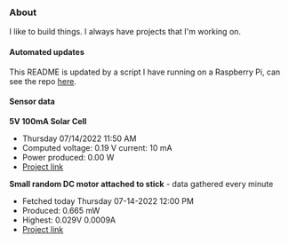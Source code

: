### About
I like to build things. I always have projects that I'm working on.

#### Automated updates
This README is updated by a script I have running on a Raspberry Pi, can see the repo [here](https://github.com/jdc-cunningham/raspi-git-repo-updater).

#### Sensor data
**5V 100mA Solar Cell**
- Thursday 07/14/2022 11:50 AM
- Computed voltage: 0.19 V current: 10 mA
- Power produced: 0.00 W
- [Project link](https://github.com/jdc-cunningham/raspisolarplotter)

**Small random DC motor attached to stick** - data gathered every minute
- Fetched today Thursday 07-14-2022 12:00 PM
- Produced: 0.665 mW
- Highest: 0.029V 0.0009A
- [Project link](https://github.com/jdc-cunningham/turbine-raspi)